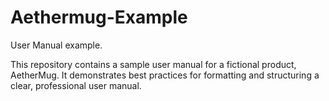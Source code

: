 # Aethermug-Example
User Manual example. 

This repository contains a sample user manual for a fictional product, AetherMug.
It demonstrates best practices for formatting and structuring a clear, professional user manual.
